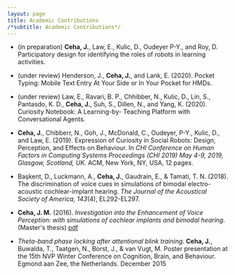 ```yaml
---
layout: page
title: Academic Contributions
/*subtitle: Academic Contributions*/
---
```


- (in preparation) **Ceha, J.**, Law, E., Kulic, D., Oudeyer P-Y., and Roy, D. Participatory design for identifying the roles of robots in learning activities. 

- (under review) Henderson, J., **Ceha, J.**, and Lank, E. (2020). Pocket Typing: Mobile Text Entry At Your Side or In Your Pocket for HMDs.

- (under review) Law, E., Ravari, B. P., Chhibber, N., Kulic, D., Lin, S., Pantasdo, K. D., **Ceha, J.**, Suh, S., Dillen, N., and Yang, K. (2020). Curiosity Notebook: A Learning-by- Teaching Platform with Conversational Agents.

- **Ceha, J.**, Chibberr, N., Goh, J., McDonald, C., Oudeyer, P-Y., Kulic, D., and Law, E. (2019). Expression of Curiosity in Social Robots: Design, Perception, and Effects on Behaviour.  In _CHI Conference on Human Factors in Computing Systems Proceedings (CHI 2019) May 4-9, 2019, Glasgow, Scotland, UK._ ACM, New York, NY, USA, 12 pages.

- Başkent, D., Luckmann, A., **Ceha, J.**, Gaudrain, E., & Tamati, T. N. (2018). The discrimination of voice cues in simulations of bimodal electro-acoustic cochlear-implant hearing. _The Journal of the Acoustical Society of America, 143_(4), EL292-EL297.

- **Ceha, J. M.** (2016). _Investigation into the Enhancement of Voice Perception: with simulations of cochlear implants and bimodal hearing._ (Master's thesis) [pdf](https://jceha.github.io/NewRepo/J.M.Ceha_MasterThesis2016.pdf)

- _Theta-band phase locking after attentional blink training._ **Ceha, J.**, Buwalda, T., Taatgen, N., Borst, J., & van Vugt, M. Poster presentation at the 15th NVP Winter Conference on Cognition, Brain, and Behaviour. Egmond aan Zee, the Netherlands. December 2015
